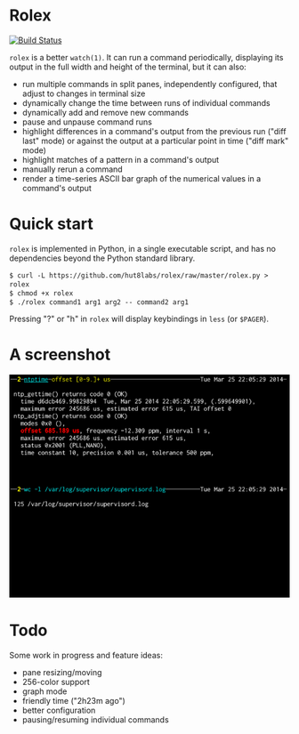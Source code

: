 # Rolex

[![Build Status](https://travis-ci.org/hut8labs/rolex.svg?branch=master)](https://travis-ci.org/hut8labs/rolex)

`rolex` is a better `watch(1)`. It can run a command periodically, displaying
its output in the full width and height of the terminal, but it can also:

* run multiple commands in split panes, independently configured, that adjust
  to changes in terminal size
* dynamically change the time between runs of individual commands
* dynamically add and remove new commands
* pause and unpause command runs
* highlight differences in a command's output from the previous run ("diff
  last" mode) or against the output at a particular point in time ("diff mark"
  mode)
* highlight matches of a pattern in a command's output
* manually rerun a command
* render a time-series ASCII bar graph of the numerical values in a command's
  output


# Quick start

`rolex` is implemented in Python, in a single executable script, and has no
dependencies beyond the Python standard library.

    $ curl -L https://github.com/hut8labs/rolex/raw/master/rolex.py > rolex
    $ chmod +x rolex
    $ ./rolex command1 arg1 arg2 -- command2 arg1

Pressing "?" or "h" in `rolex` will display keybindings in `less` (or
`$PAGER`).


# A screenshot

![Rolex Screenshot](https://github.com/hut8labs/rolex/blob/master/doc/rolex.png?raw=true)


# Todo

Some work in progress and feature ideas:

* pane resizing/moving
* 256-color support
* graph mode
* friendly time ("2h23m ago")
* better configuration
* pausing/resuming individual commands
